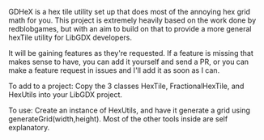 GDHeX is a hex tile utility set up that does most of the annoying hex grid math for you.
This project is extremely heavily based on the work done by redblobgames, but with an aim to build on that to provide a more general hexTile utility for LibGDX developers.

It will be gaining features as they're requested.
If a feature is missing that makes sense to have, you can add it yourself and send a PR, or you can make a feature request in issues and I'll add it as soon as I can.

To add to a project:
Copy the 3 classes HexTile, FractionalHexTile, and HexUtils into your LibGDX project.

To use:
Create an instance of HexUtils, and have it generate a grid using generateGrid(width,height).
Most of the other tools inside are self explanatory.

